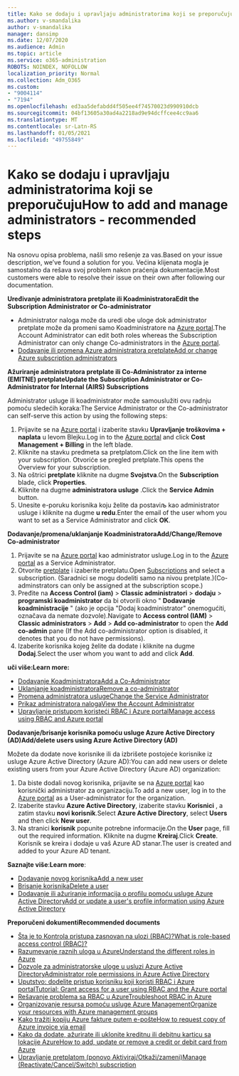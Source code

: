 ```yaml
---
title: Kako se dodaju i upravljaju administratorima koji se preporučuju
ms.author: v-smandalika
author: v-smandalika
manager: dansimp
ms.date: 12/07/2020
ms.audience: Admin
ms.topic: article
ms.service: o365-administration
ROBOTS: NOINDEX, NOFOLLOW
localization_priority: Normal
ms.collection: Adm_O365
ms.custom:
- "9004114"
- "7194"
ms.openlocfilehash: ed3aa5defabdd4f505ee4f74570023d990910dcb
ms.sourcegitcommit: 04bf13605a30ad4a2218ad9e94dcffcee4cc9aa6
ms.translationtype: MT
ms.contentlocale: sr-Latn-RS
ms.lasthandoff: 01/05/2021
ms.locfileid: "49755849"
---
```

# <a name="how-to-add-and-manage-administrators---recommended-steps"></a><span data-ttu-id="a7939-102">Kako se dodaju i upravljaju administratorima koji se preporučuju</span><span class="sxs-lookup"><span data-stu-id="a7939-102">How to add and manage administrators - recommended steps</span></span>

<span data-ttu-id="a7939-103">Na osnovu opisa problema, našli smo rešenje za vas.</span><span class="sxs-lookup"><span data-stu-id="a7939-103">Based on your issue description, we’ve found a solution for you.</span></span> <span data-ttu-id="a7939-104">Većina klijenata mogla je samostalno da rešava svoj problem nakon praćenja dokumentacije.</span><span class="sxs-lookup"><span data-stu-id="a7939-104">Most customers were able to resolve their issue on their own after following our documentation.</span></span>

<span data-ttu-id="a7939-105">**Uređivanje administratora pretplate ili Koadministratora**</span><span class="sxs-lookup"><span data-stu-id="a7939-105">**Edit the Subscription Administrator or Co-administrator**</span></span>

- <span data-ttu-id="a7939-106">Administrator naloga može da uredi obe uloge dok administrator pretplate može da promeni samo Koadministratore na [Azure portal](https://ms.portal.azure.com/#home).</span><span class="sxs-lookup"><span data-stu-id="a7939-106">The Account Administrator can edit both roles whereas the Subscription Administrator can only change Co-administrators in the [Azure portal](https://ms.portal.azure.com/#home).</span></span>
- [<span data-ttu-id="a7939-107">Dodavanje ili promena Azure administratora pretplate</span><span class="sxs-lookup"><span data-stu-id="a7939-107">Add or change Azure subscription administrators</span></span>](https://docs.microsoft.com/azure/cost-management-billing/manage/add-change-subscription-administrator)

<span data-ttu-id="a7939-108">**Ažuriranje administratora pretplate ili Co-Administrator za interne (EMITNE) pretplate**</span><span class="sxs-lookup"><span data-stu-id="a7939-108">**Update the Subscription Administrator or Co-Administrator for Internal (AIRS) Subscriptions**</span></span>

<span data-ttu-id="a7939-109">Administrator usluge ili koadministrator može samouslužiti ovu radnju pomoću sledećih koraka:</span><span class="sxs-lookup"><span data-stu-id="a7939-109">The Service Administrator or the Co-administrator can self-serve this action by using the following steps:</span></span>

1. <span data-ttu-id="a7939-110">Prijavite se na [Azure portal](https://ms.portal.azure.com/#home) i izaberite stavku **Upravljanje troškovima + naplata** u levom Blejku.</span><span class="sxs-lookup"><span data-stu-id="a7939-110">Log in to the [Azure portal](https://ms.portal.azure.com/#home) and click **Cost Management + Billing** in the left blade.</span></span>
2. <span data-ttu-id="a7939-111">Kliknite na stavku predmeta sa pretplatom.</span><span class="sxs-lookup"><span data-stu-id="a7939-111">Click on the line item with your subscription.</span></span> <span data-ttu-id="a7939-112">Otvoriće se pregled pretplate.</span><span class="sxs-lookup"><span data-stu-id="a7939-112">This opens the Overview for your subscription.</span></span>
3. <span data-ttu-id="a7939-113">Na oštrici **pretplate** kliknite na dugme **Svojstva**.</span><span class="sxs-lookup"><span data-stu-id="a7939-113">On the **Subscription** blade, click **Properties**.</span></span> 
4. <span data-ttu-id="a7939-114">Kliknite na dugme **administratora usluge** .</span><span class="sxs-lookup"><span data-stu-id="a7939-114">Click the **Service Admin** button.</span></span>
5. <span data-ttu-id="a7939-115">Unesite e-poruku korisnika koju želite da postaviљ kao administrator usluge i kliknite na dugme **u redu**.</span><span class="sxs-lookup"><span data-stu-id="a7939-115">Enter the email of the user whom you want to set as a Service Administrator and click **OK**.</span></span>

<span data-ttu-id="a7939-116">**Dodavanje/promena/uklanjanje Koadministratora**</span><span class="sxs-lookup"><span data-stu-id="a7939-116">**Add/Change/Remove Co-administrator**</span></span>

1. <span data-ttu-id="a7939-117">Prijavite se na [Azure portal](https://ms.portal.azure.com/#home) kao administrator usluge.</span><span class="sxs-lookup"><span data-stu-id="a7939-117">Log in to the [Azure portal](https://ms.portal.azure.com/#home) as a Service Administrator.</span></span>
2. <span data-ttu-id="a7939-118">Otvorite [pretplate](https://ms.portal.azure.com/#blade/Microsoft_Azure_Billing/SubscriptionsBlade) i izaberite pretplatu.</span><span class="sxs-lookup"><span data-stu-id="a7939-118">Open [Subscriptions](https://ms.portal.azure.com/#blade/Microsoft_Azure_Billing/SubscriptionsBlade) and select a subscription.</span></span> <span data-ttu-id="a7939-119">(Saradnici se mogu dodeliti samo na nivou pretplate.)</span><span class="sxs-lookup"><span data-stu-id="a7939-119">(Co-adminstrators can only be assigned at the subscription scope.)</span></span>
3. <span data-ttu-id="a7939-120">Pređite na **Access Control (iam)**  >  **Classic administratori**  >  **dodaju**  >  **programski koadministrator** da bi otvorili okno " **Dodavanje koadministracije** " (ako je opcija "Dodaj koadministrator" onemogućiti, označava da nemate dozvole).</span><span class="sxs-lookup"><span data-stu-id="a7939-120">Navigate to **Access control (IAM)** > **Classic administrators** > **Add** > **Add co-administrator** to open the **Add co-admin** pane (If the Add co-administrator option is disabled, it denotes that you do not have permissions).</span></span>
4. <span data-ttu-id="a7939-121">Izaberite korisnika kojeg želite da dodate i kliknite na dugme **Dodaj**.</span><span class="sxs-lookup"><span data-stu-id="a7939-121">Select the user whom you want to add and click **Add**.</span></span>

<span data-ttu-id="a7939-122">**uči više:**</span><span class="sxs-lookup"><span data-stu-id="a7939-122">**Learn more:**</span></span>
- [<span data-ttu-id="a7939-123">Dodavanje Koadministratora</span><span class="sxs-lookup"><span data-stu-id="a7939-123">Add a Co-Administrator</span></span>](https://docs.microsoft.com/azure/role-based-access-control/classic-administrators)
- [<span data-ttu-id="a7939-124">Uklanjanje koadministratora</span><span class="sxs-lookup"><span data-stu-id="a7939-124">Remove a co-administrator</span></span>](https://docs.microsoft.com/azure/role-based-access-control/classic-administrators)
- [<span data-ttu-id="a7939-125">Promena administratora usluge</span><span class="sxs-lookup"><span data-stu-id="a7939-125">Change the Service Administrator</span></span>](https://docs.microsoft.com/azure/role-based-access-control/classic-administrators)
- [<span data-ttu-id="a7939-126">Prikaz administratora naloga</span><span class="sxs-lookup"><span data-stu-id="a7939-126">View the Account Administrator</span></span>](https://docs.microsoft.com/azure/role-based-access-control/classic-administrators)
- [<span data-ttu-id="a7939-127">Upravljanje pristupom koristeći RBAC i Azure portal</span><span class="sxs-lookup"><span data-stu-id="a7939-127">Manage access using RBAC and Azure portal</span></span>](https://docs.microsoft.com/azure/role-based-access-control/role-assignments-portal)

<span data-ttu-id="a7939-128">**Dodavanje/brisanje korisnika pomoću usluge Azure Active Directory (AD)**</span><span class="sxs-lookup"><span data-stu-id="a7939-128">**Add/delete users using Azure Active Directory (AD)**</span></span>

<span data-ttu-id="a7939-129">Možete da dodate nove korisnike ili da izbrišete postojeće korisnike iz usluge Azure Active Directory (Azure AD):</span><span class="sxs-lookup"><span data-stu-id="a7939-129">You can add new users or delete existing users from your Azure Active Directory (Azure AD) organization:</span></span>

1. <span data-ttu-id="a7939-130">Da biste dodali novog korisnika, prijavite se na [Azure portal](https://ms.portal.azure.com/#home) kao korisnički administrator za organizaciju.</span><span class="sxs-lookup"><span data-stu-id="a7939-130">To add a new user, log in to the [Azure portal](https://ms.portal.azure.com/#home) as a User-administrator for the organization.</span></span>
2. <span data-ttu-id="a7939-131">Izaberite stavku **Azure Active Directory**, izaberite stavku **Korisnici** , a zatim stavku **novi korisnik**.</span><span class="sxs-lookup"><span data-stu-id="a7939-131">Select **Azure Active Directory**, select **Users** and then click **New user**.</span></span>
3. <span data-ttu-id="a7939-132">Na stranici **korisnik** popunite potrebne informacije.</span><span class="sxs-lookup"><span data-stu-id="a7939-132">On the **User** page, fill out the required information.</span></span> <span data-ttu-id="a7939-133">Kliknite na dugme **Kreiraj**.</span><span class="sxs-lookup"><span data-stu-id="a7939-133">Click **Create**.</span></span> <span data-ttu-id="a7939-134">Korisnik se kreira i dodaje u vaš Azure AD stanar.</span><span class="sxs-lookup"><span data-stu-id="a7939-134">The user is created and added to your Azure AD tenant.</span></span>

<span data-ttu-id="a7939-135">**Saznajte više**:</span><span class="sxs-lookup"><span data-stu-id="a7939-135">**Learn more**:</span></span>

- [<span data-ttu-id="a7939-136">Dodavanje novog korisnika</span><span class="sxs-lookup"><span data-stu-id="a7939-136">Add a new user</span></span>](https://docs.microsoft.com/azure/active-directory/fundamentals/add-users-azure-active-directory)
- [<span data-ttu-id="a7939-137">Brisanje korisnika</span><span class="sxs-lookup"><span data-stu-id="a7939-137">Delete a user</span></span>](https://docs.microsoft.com/azure/active-directory/fundamentals/add-users-azure-active-directory)
- [<span data-ttu-id="a7939-138">Dodavanje ili ažuriranje informacija o profilu pomoću usluge Azure Active Directory</span><span class="sxs-lookup"><span data-stu-id="a7939-138">Add or update a user's profile information using Azure Active Directory</span></span>](https://docs.microsoft.com/azure/active-directory/fundamentals/active-directory-users-profile-azure-portal)

<span data-ttu-id="a7939-139">**Preporučeni dokumenti**</span><span class="sxs-lookup"><span data-stu-id="a7939-139">**Recommended documents**</span></span>

- [<span data-ttu-id="a7939-140">Šta je to Kontrola pristupa zasnovan na ulozi (RBAC)?</span><span class="sxs-lookup"><span data-stu-id="a7939-140">What is role-based access control (RBAC)?</span></span>](https://docs.microsoft.com/azure/role-based-access-control/overview)
- [<span data-ttu-id="a7939-141">Razumevanje raznih uloga u Azure</span><span class="sxs-lookup"><span data-stu-id="a7939-141">Understand the different roles in Azure</span></span>](https://docs.microsoft.com/azure/role-based-access-control/rbac-and-directory-admin-roles)
- [<span data-ttu-id="a7939-142">Dozvole za administratorske uloge u usluzi Azure Active Directory</span><span class="sxs-lookup"><span data-stu-id="a7939-142">Administrator role permissions in Azure Active Directory</span></span>](https://docs.microsoft.com/azure/active-directory/roles/permissions-reference)
- [<span data-ttu-id="a7939-143">Uputstvo: dodelite pristup korisniku koji koristi RBAC i Azure portal</span><span class="sxs-lookup"><span data-stu-id="a7939-143">Tutorial: Grant access for a user using RBAC and the Azure portal</span></span>](https://docs.microsoft.com/azure/role-based-access-control/quickstart-assign-role-user-portal)
- [<span data-ttu-id="a7939-144">Rešavanje problema sa RBAC u Azure</span><span class="sxs-lookup"><span data-stu-id="a7939-144">Troubleshoot RBAC in Azure</span></span>](https://docs.microsoft.com/azure/role-based-access-control/troubleshooting)
- [<span data-ttu-id="a7939-145">Organizovanje resursa pomoću usluge Azure Management</span><span class="sxs-lookup"><span data-stu-id="a7939-145">Organize your resources with Azure management groups</span></span>](https://docs.microsoft.com/azure/governance/management-groups/overview)
- [<span data-ttu-id="a7939-146">Kako tražiti kopiju Azure fakture putem e-pošte</span><span class="sxs-lookup"><span data-stu-id="a7939-146">How to request copy of Azure invoice via email</span></span>](https://azure.microsoft.com/en-us/blog/azure-email-invoices/)
- [<span data-ttu-id="a7939-147">Kako da dodate, ažurirate ili uklonite kreditnu ili debitnu karticu sa lokacije Azure</span><span class="sxs-lookup"><span data-stu-id="a7939-147">How to add, update or remove a credit or debit card from Azure</span></span>](https://docs.microsoft.com/azure/cost-management-billing/manage/change-credit-card)
- [<span data-ttu-id="a7939-148">Upravljanje pretplatom (ponovo Aktiviraj/Otkaži/zameni)</span><span class="sxs-lookup"><span data-stu-id="a7939-148">Manage (Reactivate/Cancel/Switch) subscription</span></span>](https://docs.microsoft.com/azure/cost-management-billing/manage/subscription-disabled)




